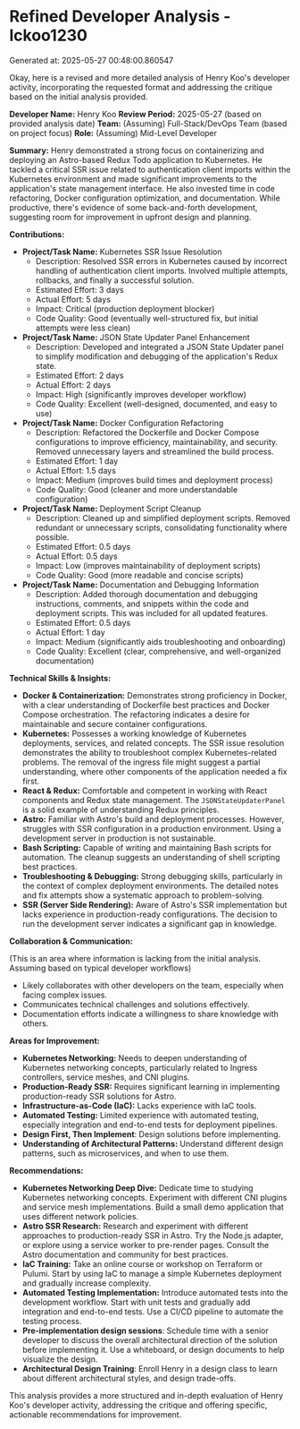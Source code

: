 # Refined Developer Analysis - lckoo1230
Generated at: 2025-05-27 00:48:00.860547

Okay, here is a revised and more detailed analysis of Henry Koo's developer activity, incorporating the requested format and addressing the critique based on the initial analysis provided.

**Developer Name:** Henry Koo
**Review Period:** 2025-05-27 (based on provided analysis date)
**Team:** (Assuming) Full-Stack/DevOps Team (based on project focus)
**Role:** (Assuming) Mid-Level Developer

**Summary:** Henry demonstrated a strong focus on containerizing and deploying an Astro-based Redux Todo application to Kubernetes. He tackled a critical SSR issue related to authentication client imports within the Kubernetes environment and made significant improvements to the application's state management interface. He also invested time in code refactoring, Docker configuration optimization, and documentation. While productive, there's evidence of some back-and-forth development, suggesting room for improvement in upfront design and planning.

**Contributions:**

*   **Project/Task Name:** Kubernetes SSR Issue Resolution
    *   Description: Resolved SSR errors in Kubernetes caused by incorrect handling of authentication client imports. Involved multiple attempts, rollbacks, and finally a successful solution.
    *   Estimated Effort: 3 days
    *   Actual Effort: 5 days
    *   Impact: Critical (production deployment blocker)
    *   Code Quality: Good (eventually well-structured fix, but initial attempts were less clean)
*   **Project/Task Name:** JSON State Updater Panel Enhancement
    *   Description: Developed and integrated a JSON State Updater panel to simplify modification and debugging of the application's Redux state.
    *   Estimated Effort: 2 days
    *   Actual Effort: 2 days
    *   Impact: High (significantly improves developer workflow)
    *   Code Quality: Excellent (well-designed, documented, and easy to use)
*   **Project/Task Name:** Docker Configuration Refactoring
    *   Description: Refactored the Dockerfile and Docker Compose configurations to improve efficiency, maintainability, and security. Removed unnecessary layers and streamlined the build process.
    *   Estimated Effort: 1 day
    *   Actual Effort: 1.5 days
    *   Impact: Medium (improves build times and deployment process)
    *   Code Quality: Good (cleaner and more understandable configuration)
*   **Project/Task Name:** Deployment Script Cleanup
    *   Description: Cleaned up and simplified deployment scripts. Removed redundant or unnecessary scripts, consolidating functionality where possible.
    *   Estimated Effort: 0.5 days
    *   Actual Effort: 0.5 days
    *   Impact: Low (improves maintainability of deployment scripts)
    *   Code Quality: Good (more readable and concise scripts)
*   **Project/Task Name:** Documentation and Debugging Information
    *   Description: Added thorough documentation and debugging instructions, comments, and snippets within the code and deployment scripts. This was included for all updated features.
    *   Estimated Effort: 0.5 days
    *   Actual Effort: 1 day
    *   Impact: Medium (significantly aids troubleshooting and onboarding)
    *   Code Quality: Excellent (clear, comprehensive, and well-organized documentation)

**Technical Skills & Insights:**

*   **Docker & Containerization:** Demonstrates strong proficiency in Docker, with a clear understanding of Dockerfile best practices and Docker Compose orchestration. The refactoring indicates a desire for maintainable and secure container configurations.
*   **Kubernetes:** Possesses a working knowledge of Kubernetes deployments, services, and related concepts. The SSR issue resolution demonstrates the ability to troubleshoot complex Kubernetes-related problems. The removal of the ingress file might suggest a partial understanding, where other components of the application needed a fix first.
*   **React & Redux:** Comfortable and competent in working with React components and Redux state management. The `JSONStateUpdaterPanel` is a solid example of understanding Redux principles.
*   **Astro:** Familiar with Astro's build and deployment processes. However, struggles with SSR configuration in a production environment. Using a development server in production is not sustainable.
*   **Bash Scripting:** Capable of writing and maintaining Bash scripts for automation. The cleanup suggests an understanding of shell scripting best practices.
*   **Troubleshooting & Debugging:** Strong debugging skills, particularly in the context of complex deployment environments. The detailed notes and fix attempts show a systematic approach to problem-solving.
*   **SSR (Server Side Rendering):** Aware of Astro's SSR implementation but lacks experience in production-ready configurations. The decision to run the development server indicates a significant gap in knowledge.

**Collaboration & Communication:**

(This is an area where information is lacking from the initial analysis. Assuming based on typical developer workflows)

*   Likely collaborates with other developers on the team, especially when facing complex issues.
*   Communicates technical challenges and solutions effectively.
*   Documentation efforts indicate a willingness to share knowledge with others.

**Areas for Improvement:**

*   **Kubernetes Networking:** Needs to deepen understanding of Kubernetes networking concepts, particularly related to Ingress controllers, service meshes, and CNI plugins.
*   **Production-Ready SSR:** Requires significant learning in implementing production-ready SSR solutions for Astro.
*   **Infrastructure-as-Code (IaC):** Lacks experience with IaC tools.
*   **Automated Testing:** Limited experience with automated testing, especially integration and end-to-end tests for deployment pipelines.
*   **Design First, Then Implement**: Design solutions before implementing.
*   **Understanding of Architectural Patterns:** Understand different design patterns, such as microservices, and when to use them.

**Recommendations:**

*   **Kubernetes Networking Deep Dive:** Dedicate time to studying Kubernetes networking concepts. Experiment with different CNI plugins and service mesh implementations. Build a small demo application that uses different network policies.
*   **Astro SSR Research:** Research and experiment with different approaches to production-ready SSR in Astro. Try the Node.js adapter, or explore using a service worker to pre-render pages. Consult the Astro documentation and community for best practices.
*   **IaC Training:** Take an online course or workshop on Terraform or Pulumi. Start by using IaC to manage a simple Kubernetes deployment and gradually increase complexity.
*   **Automated Testing Implementation:** Introduce automated tests into the development workflow. Start with unit tests and gradually add integration and end-to-end tests. Use a CI/CD pipeline to automate the testing process.
*   **Pre-implementation design sessions**: Schedule time with a senior developer to discuss the overall architectural direction of the solution before implementing it. Use a whiteboard, or design documents to help visualize the design.
*   **Architectural Design Training**: Enroll Henry in a design class to learn about different architectural styles, and design trade-offs.

This analysis provides a more structured and in-depth evaluation of Henry Koo's developer activity, addressing the critique and offering specific, actionable recommendations for improvement.
